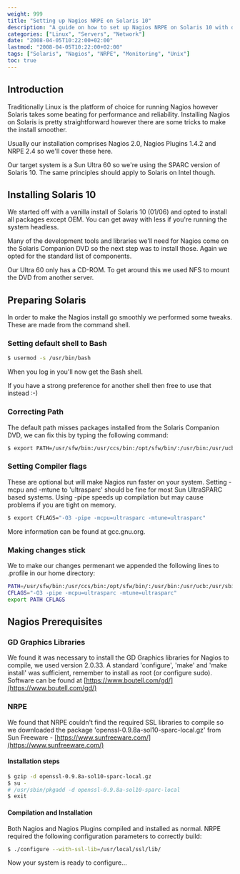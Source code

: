```yaml
---
weight: 999
title: "Setting up Nagios NRPE on Solaris 10"
description: "A guide on how to set up Nagios NRPE on Solaris 10 with detailed steps for installation and configuration."
categories: ["Linux", "Servers", "Network"]
date: "2008-04-05T10:22:00+02:00"
lastmod: "2008-04-05T10:22:00+02:00"
tags: ["Solaris", "Nagios", "NRPE", "Monitoring", "Unix"]
toc: true
---
```


## Introduction

Traditionally Linux is the platform of choice for running Nagios however Solaris takes some beating for performance and reliability. Installing Nagios on Solaris is pretty straightforward however there are some tricks to make the install smoother.

Usually our installation comprises Nagios 2.0, Nagios Plugins 1.4.2 and NRPE 2.4 so we'll cover these here.

Our target system is a Sun Ultra 60 so we're using the SPARC version of Solaris 10. The same principles should apply to Solaris on Intel though.

## Installing Solaris 10

We started off with a vanilla install of Solaris 10 (01/06) and opted to install all packages except OEM. You can get away with less if you're running the system headless.

Many of the development tools and libraries we'll need for Nagios come on the Solaris Companion DVD so the next step was to install those. Again we opted for the standard list of components.

Our Ultra 60 only has a CD-ROM. To get around this we used NFS to mount the DVD from another server.

## Preparing Solaris

In order to make the Nagios install go smoothly we performed some tweaks. These are made from the command shell.

### Setting default shell to Bash

```bash
$ usermod -s /usr/bin/bash
```

When you log in you'll now get the Bash shell.

If you have a strong preference for another shell then free to use that instead :-)

### Correcting Path

The default path misses packages installed from the Solaris Companion DVD, we can fix this by typing the following command:

```bash
$ export PATH=/usr/sfw/bin:/usr/ccs/bin:/opt/sfw/bin/:/usr/bin:/usr/ucb:/usr/sbin
```

### Setting Compiler flags

These are optional but will make Nagios run faster on your system. Setting -mcpu and -mtune to 'ultrasparc' should be fine for most Sun UltraSPARC based systems. Using -pipe speeds up compilation but may cause problems if you are tight on memory.

```bash
$ export CFLAGS="-O3 -pipe -mcpu=ultrasparc -mtune=ultrasparc"
```

More information can be found at gcc.gnu.org.

### Making changes stick

We to make our changes permenant we appended the following lines to .profile in our home directory:

```bash
PATH=/usr/sfw/bin:/usr/ccs/bin:/opt/sfw/bin/:/usr/bin:/usr/ucb:/usr/sbin
CFLAGS="-O3 -pipe -mcpu=ultrasparc -mtune=ultrasparc"
export PATH CFLAGS
```

## Nagios Prerequisites

### GD Graphics Libraries

We found it was necessary to install the GD Graphics libraries for Nagios to compile, we used version 2.0.33. A standard 'configure', 'make' and 'make install' was sufficient, remember to install as root (or configure sudo). Software can be found at [https://www.boutell.com/gd/](https://www.boutell.com/gd/)

### NRPE

We found that NRPE couldn't find the required SSL libraries to compile so we downloaded the package 'openssl-0.9.8a-sol10-sparc-local.gz' from Sun Freeware - [https://www.sunfreeware.com/](https://www.sunfreeware.com/)

#### Installation steps

```bash
$ gzip -d openssl-0.9.8a-sol10-sparc-local.gz
$ su -
# /usr/sbin/pkgadd -d openssl-0.9.8a-sol10-sparc-local
$ exit
```

#### Compilation and Installation

Both Nagios and Nagios Plugins compiled and installed as normal. NRPE required the following configuration parameters to correctly build:

```bash
$ ./configure --with-ssl-lib=/usr/local/ssl/lib/
```

Now your system is ready to configure...
